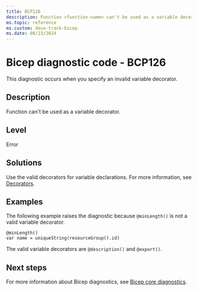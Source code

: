 ```yaml
---
title: BCP126
description: Function <function-name> can't be used as a variable decorator.
ms.topic: reference
ms.custom: devx-track-bicep
ms.date: 08/23/2024
---
```


# Bicep diagnostic code - BCP126

This diagnostic occurs when you specify an invalid variable decorator.

## Description

Function <function-name> can't be used as a variable decorator.

## Level

Error

## Solutions

Use the valid decorators for variable declarations. For more information, see [Decorators](../variables.md#use-decorators).

## Examples

The following example raises the diagnostic because `@minLength()` is not a valid variable decorator.

```bicep
@minLength()
var name = uniqueString(resourceGroup().id)
```

The valid variable decorators are `@description()` and `@export()`.  

## Next steps

For more information about Bicep diagnostics, see [Bicep core diagnostics](../bicep-core-diagnostics.md).
